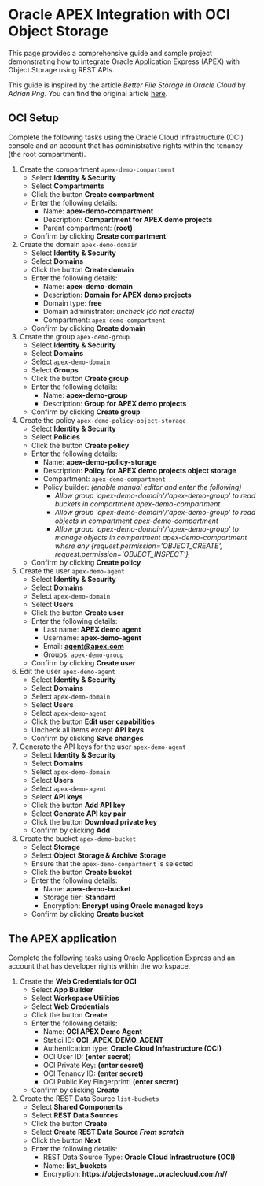 # Oracle APEX Integration with OCI Object Storage

This page provides a comprehensive guide and sample project demonstrating how to integrate Oracle Application Express (APEX) with Object Storage using REST APIs. 

This guide is inspired by the article *Better File Storage in Oracle Cloud* by *Adrian Png*.  You can find the original article [here](https://blogs.oracle.com/connect/post/better-file-storage-in-oracle-cloud).

## OCI Setup

Complete the following tasks using the Oracle Cloud Infrastructure (OCI) console and an account that has administrative rights within the tenancy (the root compartment).

1. Create the compartment `apex-demo-compartment` 
    - Select **Identity & Security**
    - Select **Compartments**
    - Click the button **Create compartment**
    - Enter the following details:
        - Name: **apex-demo-compartment**
        - Description: **Compartment for APEX demo projects**
        - Parent compartment: **(root)**
    - Confirm by clicking **Create compartment**
2. Create the domain `apex-demo-domain` 
    - Select **Identity & Security**
    - Select **Domains**
    - Click the button **Create domain**
    - Enter the following details:
        - Name: **apex-demo-domain**
        - Description: **Domain for APEX demo projects**
        - Domain type: **free**
        - Domain administrator: *uncheck (do not create)*
        - Compartment: `apex-demo-compartment`  
    - Confirm by clicking **Create domain**
3. Create the group `apex-demo-group` 
    - Select **Identity & Security**
    - Select **Domains**
    - Select `apex-demo-domain`
    - Select **Groups**
    - Click the button **Create group**
    - Enter the following details:
        - Name: **apex-demo-group**
        - Description: **Group for APEX demo projects**
    - Confirm by clicking **Create group** 
4. Create the policy `apex-demo-policy-object-storage` 
    - Select **Identity & Security**
    - Select **Policies**
    - Click the button **Create policy**
    - Enter the following details:
        - Name: **apex-demo-policy-storage**
        - Description: **Policy for APEX demo projects object storage**
        - Compartment: `apex-demo-compartment`  
        - Policy builder: *(enable manual editor and enter the following)*
            - *Allow group 'apex-demo-domain'/'apex-demo-group' to read buckets in compartment apex-demo-compartment*
            - *Allow group 'apex-demo-domain'/'apex-demo-group' to read objects in compartment apex-demo-compartment*
            - *Allow group 'apex-demo-domain'/'apex-demo-group' to manage objects in compartment apex-demo-compartment where any {request.permission='OBJECT_CREATE', request.permission='OBJECT_INSPECT'}*
    - Confirm by clicking **Create policy** 
5. Create the user `apex-demo-agent` 
    - Select **Identity & Security**
    - Select **Domains**
    - Select `apex-demo-domain`
    - Select **Users**
    - Click the button **Create user**
    - Enter the following details:
        - Last name: **APEX demo agent**
        - Username: **apex-demo-agent**
        - Email: **agent@apex.com**
        - Groups: `apex-demo-group`
    - Confirm by clicking **Create user** 
6. Edit the user `apex-demo-agent` 
    - Select **Identity & Security**
    - Select **Domains**
    - Select `apex-demo-domain`
    - Select **Users**
    - Select `apex-demo-agent`
    - Click the button **Edit user capabilities**
    - Uncheck all items except **API keys**
    - Confirm by clicking **Save changes**
7. Generate the API keys for the user `apex-demo-agent` 
    - Select **Identity & Security**
    - Select **Domains**
    - Select `apex-demo-domain`
    - Select **Users**
    - Select `apex-demo-agent`
    - Select **API keys**
    - Click the button  **Add API key**
    - Select **Generate API key pair**
    - Click the button **Download private key**
    - Confirm by clicking **Add**
8. Create the bucket `apex-demo-bucket`
    - Select **Storage**
    - Select **Object Storage & Archive Storage**
    - Ensure that the `apex-demo-compartment` is selected
    - Click the button **Create bucket**
    - Enter the following details:
        - Name: **apex-demo-bucket**
        - Storage tier: **Standard**
        - Encryption: **Encrypt using Oracle managed keys**
    - Confirm by clicking **Create bucket** 

## The APEX application

Complete the following tasks using Oracle Application Express and an account that has developer rights within the workspace.

1. Create the **Web Credentials for OCI**
    - Select **App Builder**
    - Select **Workspace Utilities**
    - Select **Web Credentials**
    - Click the button **Create**
    - Enter the following details:
        - Name: **OCI APEX Demo Agent**
        - Statici ID: **OCI _APEX_DEMO_AGENT**
        - Authentication type: **Oracle Cloud Infrastructure (OCI)**
        - OCI User ID: **(enter secret)**
        - OCI Private Key: **(enter secret)**
        - OCI Tenancy ID: **(enter secret)**
        - OCI Public Key Fingerprint: **(enter secret)**
    - Confirm by clicking **Create** 
2. Create the REST Data Source `list-buckets`
    - Select **Shared Components**
    - Select **REST Data Sources**
    - Click the button **Create**
    - Select **Create REST Data Source *From scratch***
    - Click the button **Next**
    - Enter the following details:
        - REST Data Source Type: **Oracle Cloud Infrastructure (OCI)**
        - Name: **list_buckets**
        - Encryption: **https://objectstorage.<region>.oraclecloud.com/n/<namespace>/**